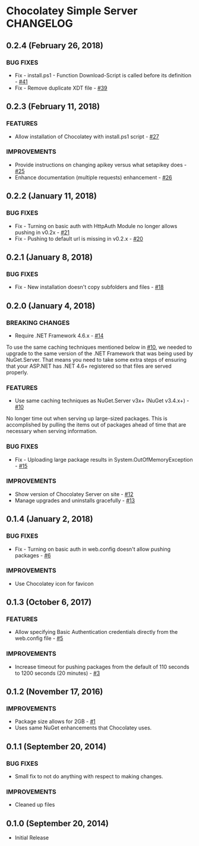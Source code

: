 # Chocolatey Simple Server CHANGELOG

## 0.2.4 (February 26, 2018)
### BUG FIXES
 * Fix - install.ps1 - Function Download-Script is called before its definition - [#41](https://github.com/chocolatey/simple-server/issues/41)
 * Fix - Remove duplicate XDT file - [#39](https://github.com/chocolatey/simple-server/issues/39)


## 0.2.3 (February 11, 2018)
### FEATURES
 * Allow installation of Chocolatey with install.ps1 script - [#27](https://github.com/chocolatey/simple-server/issues/27)

### IMPROVEMENTS
 * Provide instructions on changing apikey versus what setapikey does - [#25](https://github.com/chocolatey/simple-server/issues/25)
 * Enhance documentation (multiple requests) enhancement - [#26](https://github.com/chocolatey/simple-server/issues/26)


## 0.2.2 (January 11, 2018)
### BUG FIXES
 * Fix - Turning on basic auth with HttpAuth Module no longer allows pushing in v0.2x - [#21](https://github.com/chocolatey/simple-server/issues/21)
 * Fix - Pushing to default url is missing in v0.2.x - [#20](https://github.com/chocolatey/simple-server/issues/20)


## 0.2.1 (January 8, 2018)
### BUG FIXES
 * Fix - New installation doesn't copy subfolders and files - [#18](https://github.com/chocolatey/simple-server/issues/18)


## 0.2.0 (January 4, 2018)
### BREAKING CHANGES
 * Require .NET Framework 4.6.x - [#14](https://github.com/chocolatey/simple-server/issues/14)

To use the same caching techniques mentioned below in [#10](https://github.com/chocolatey/simple-server/issues/10), we needed to upgrade to the same version of the .NET Framework that was being used by NuGet.Server. That means you need to take some extra steps of ensuring that your ASP.NET has .NET 4.6+ registered so that files are served properly.

### FEATURES
 * Use same caching techniques as NuGet.Server v3x+ (NuGet v3.4.x+) - [#10](https://github.com/chocolatey/simple-server/issues/10)

No longer time out when serving up large-sized packages. This is accomplished by pulling the items out of packages ahead of time that are necessary when serving information.

### BUG FIXES
 * Fix - Uploading large package results in System.OutOfMemoryException - [#15](https://github.com/chocolatey/simple-server/issues/15)

### IMPROVEMENTS
 * Show version of Chocolatey Server on site - [#12](https://github.com/chocolatey/simple-server/issues/12)
 * Manage upgrades and uninstalls gracefully - [#13](https://github.com/chocolatey/simple-server/issues/13)


## 0.1.4 (January 2, 2018)
### BUG FIXES
 * Fix - Turning on basic auth in web.config doesn't allow pushing packages - [#6](https://github.com/chocolatey/simple-server/issues/6)

### IMPROVEMENTS
 * Use Chocolatey icon for favicon


## 0.1.3 (October 6, 2017)
### FEATURES
 * Allow specifying Basic Authentication credentials directly from the web.config file - [#5](https://github.com/chocolatey/simple-server/issues/5)

### IMPROVEMENTS
 * Increase timeout for pushing packages from the default of 110 seconds to 1200
seconds (20 minutes) - [#3](https://github.com/chocolatey/simple-server/issues/3)


## 0.1.2 (November 17, 2016)
### IMPROVEMENTS
 * Package size allows for 2GB - [#1](https://github.com/chocolatey/simple-server/issues/1)
 * Uses same NuGet enhancements that Chocolatey uses.


## 0.1.1 (September 20, 2014)
### BUG FIXES
 * Small fix to not do anything with respect to making changes.

### IMPROVEMENTS
 * Cleaned up files


## 0.1.0 (September 20, 2014)
 * Initial Release
